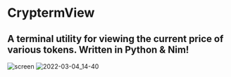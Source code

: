 # CryptermView
## A terminal utility for viewing the current price of various tokens. Written in Python &amp; Nim!

![screen](https://user-images.githubusercontent.com/88049272/156838526-74b76227-85f6-4186-8fc4-db1ac49741bb.png)
![2022-03-04_14-40](https://user-images.githubusercontent.com/88049272/156838520-d3ca76d1-01cc-4fae-b3b5-394921286ca7.png)

